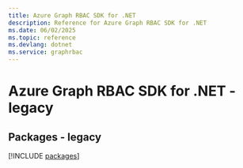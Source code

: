 ```yaml
---
title: Azure Graph RBAC SDK for .NET
description: Reference for Azure Graph RBAC SDK for .NET
ms.date: 06/02/2025
ms.topic: reference
ms.devlang: dotnet
ms.service: graphrbac
---
```

# Azure Graph RBAC SDK for .NET - legacy
## Packages - legacy
[!INCLUDE [packages](graph-rbac-index.md)]